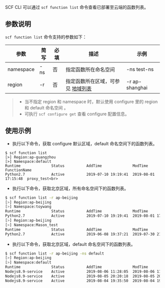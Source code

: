 SCF CLI 可以通过 `scf function list` 命令查看已部署至云端的函数列表。

## 参数说明
`scf function list` 命令支持的参数如下：

| 参数      | 简写 | 必填 | 描述                                                         | 示例                 |
| --------- | ---- | ---- | ---------------------------------------- | -------------------- |
| namespace | -ns  | 否   | 指定函数所在命名空间                                         | -ns  test-ns         |
| region    | -r   | 否   | 指定函数所在区域，可参见 <a href="https://intl.cloud.tencent.com/document/product/583/17238#Region-List">地域列表</a> | -r ap-shanghai |

>
> - 当不指定 region 和 namespace 时，默认使用 configure 里的 region 和 default 命名空间 。
> - 可执行 `scf configure get` 查看 configure 配置信息。


## 使用示例

- 执行以下命令，获取 configure 默认区域，default 命名空间下的函数列表。
```
$ scf function list
[>] Region:ap-guangzhou
[>] Namespace:default 
Runtime              Status          AddTime              ModTime              FunctionName 
Python2.7            Active          2019-07-10 19:19:41  2019-08-01 17:15:48  proxy_test<br>
```
- 执行以下命令，获取北京区域，所有命名空间下的函数列表。
```bash
$ scf function list -r ap-beijing
[>] Region:ap-beijing
[>] Namespace:toywang 
Runtime              Status          AddTime              ModTime              FunctionName 
Python2.7            Active          2019-07-10 19:19:41  2019-08-01 17:15:48  proxy_test  <br> 
[>] Region:ap-beijing
[>] Namespace:Mason_test 
Runtime              Status          AddTime              ModTime              FunctionName  
Python2.7            Active          2019-06-08 19:37:21  2019-07-30 21:39:42  Thumbnail 
```

- 执行以下命令，获取北京区域，default 命名空间下的函数列表。
```bash
$ scf function list -r ap-beijing -ns default
[>] Region:ap-beijing
[>] Namespace:default 
Runtime              Status          AddTime              ModTime              FunctionName           
Nodejs8.9-service    Active          2019-08-06 11:28:05  2019-08-06 11:28:05  max_log_test 
Nodejs8.9-service    Active          2019-08-05 20:20:18  2019-08-05 20:40:02  nuxt-dev    
Nodejs8.9-service    Active          2019-08-04 19:35:50  2019-08-04 19:35:50  servicetest0805 
```
